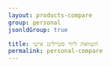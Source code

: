 ```yaml
---
layout: products-compare
group: personal
jsonldGroup: true

title: השוואת ליווי סטיילינג אישי
permalink: personal-compare
---
```

